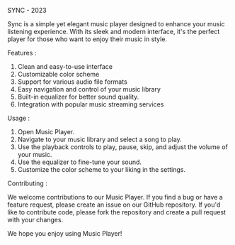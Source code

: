 SYNC - 2023

Sync is a simple yet elegant music player designed to enhance your music listening experience. With its sleek and modern interface, it's the perfect player for those who want to enjoy their music in style.

Features : 
1. Clean and easy-to-use interface
2. Customizable color scheme
3. Support for various audio file formats
4. Easy navigation and control of your music library
5. Built-in equalizer for better sound quality.
6. Integration with popular music streaming services

Usage : 
1. Open Music Player.
2. Navigate to your music library and select a song to play.
3. Use the playback controls to play, pause, skip, and adjust the volume of your music.
4. Use the equalizer to fine-tune your sound.
5. Customize the color scheme to your liking in the settings.

Contributing :

We welcome contributions to our Music Player. If you find a bug or have a feature request, please create an issue on our GitHub repository. If you'd like to contribute code, please fork the repository and create a pull request with your changes.

We hope you enjoy using Music Player!
